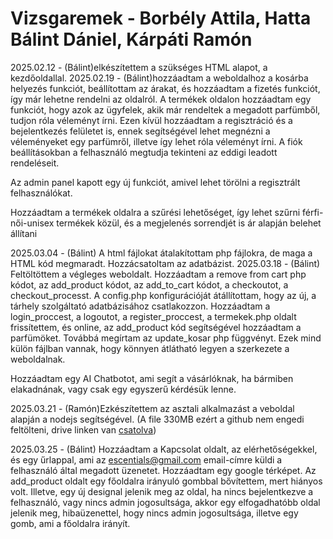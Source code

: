 # Vizsgaremek - Borbély Attila, Hatta Bálint Dániel, Kárpáti Ramón

2025.02.12 - (Bálint)elkészítettem a szükséges HTML alapot, a kezdőoldallal.
2025.02.19 - (Bálint)hozzáadtam a weboldalhoz a kosárba helyezés funkciót, beállítottam az árakat, és hozzáadtam a fizetés funkciót, így már lehetne rendelni az oldalról. A termékek oldalon hozzáadtam egy funkciót, hogy azok 
             az ügyfelek, akik már rendeltek a megadott parfümből, tudjon róla véleményt írni. Ezen kívül hozzáadtam a regisztráció és a bejelentkezés felületet is, ennek segítségével lehet megnézni a véleményeket egy parfümről, illetve így lehet róla véleményt írni. A fiók beállításokban a felhasználó megtudja tekinteni az eddigi leadott rendeléseit. 

Az admin panel kapott egy új funkciót, amivel lehet törölni a regisztrált felhasználókat.

Hozzáadtam a termékek oldalra a szűrési lehetőséget, így lehet szűrni férfi-női-unisex termékek közül, és a megjelenés sorrendjét is ár alapján belehet állítani

2025.03.04 - (Bálint) A html fájlokat átalakítottam php fájlokra, de maga a HTML kód megmaradt. Hozzácsatoltam az adatbázist. 
2025.03.18 - (Bálint) Feltöltöttem a végleges weboldalt. Hozzáadtam a remove from cart php kódot, az add_product kódot, az add_to_cart kódot, a checkoutot, a checkout_processt. A config.php konfigurációját átállítottam, hogy az új, a tárhely szolgáltató adatbázisához csatlakozzon. Hozzáadtam a login_proccest, a logoutot, a register_proccest, a termekek.php oldalt frissítettem, és online, az add_product kód segítségével hozzáadtam a parfümöket. Továbbá megírtam az update_kosar php függvényt. Ezek mind külön fájlban vannak, hogy könnyen átlátható legyen a szerkezete a weboldalnak. 

Hozzáadtam egy AI Chatbotot, ami segít a vásárlóknak, ha bármiben elakadnának, vagy csak egy egyszerű kérdésük lenne.

2025.03.21 - (Ramón)Ezkészítettem az asztali alkalmazást a veboldal alapján a nodejs segítségével. (A file 330MB ezért a github nem engedi feltölteni, drive linken van [csatolva](https://drive.google.com/drive/folders/1koO2Yrev6Lhq6tD_sigUXViTR1q106k2?usp=sharing))

2025.03.25 - (Bálint) Hozzáadtam a Kapcsolat oldalt, az elérhetőségekkel, és egy űrlappal, ami az escentials@gmail.com email-címre küldi a felhasználó által megadott üzenetet. Hozzáadtam egy google térképet. Az add_product oldalt egy főoldalra irányuló gombbal bővítettem, mert hiányos volt. Illetve, egy új designal jelenik meg az oldal, ha nincs bejelentkezve a felhasználó, vagy nincs admin jogosultsága, akkor egy elfogadhatóbb oldal jelenik meg, hibaüzenettel, hogy nincs admin jogosultsága, illetve egy gomb, ami a főoldalra irányít. 
